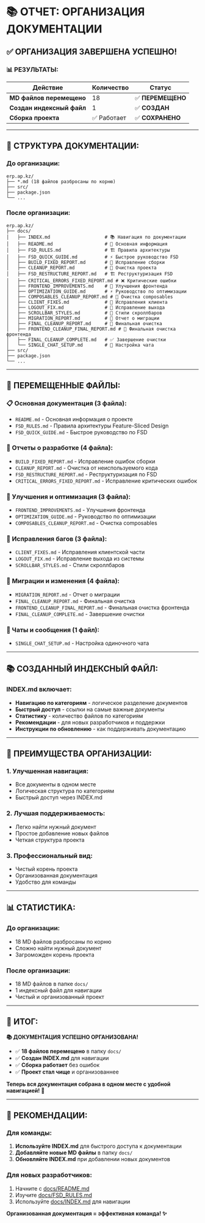 # 📚 ОТЧЕТ: ОРГАНИЗАЦИЯ ДОКУМЕНТАЦИИ

## ✅ **ОРГАНИЗАЦИЯ ЗАВЕРШЕНА УСПЕШНО!**

### 📊 **РЕЗУЛЬТАТЫ:**

| Действие | Количество | Статус |
|----------|------------|--------|
| **MD файлов перемещено** | 18 | ✅ **ПЕРЕМЕЩЕНО** |
| **Создан индексный файл** | 1 | ✅ **СОЗДАН** |
| **Сборка проекта** | ✅ Работает | ✅ **СОХРАНЕНО** |

---

## 📁 **СТРУКТУРА ДОКУМЕНТАЦИИ:**

### **До организации:**
```
erp.ap.kz/
├── *.md (18 файлов разбросаны по корню)
├── src/
├── package.json
└── ...
```

### **После организации:**
```
erp.ap.kz/
├── docs/
│   ├── INDEX.md                    # 📚 Навигация по документации
│   ├── README.md                   # 📖 Основная информация
│   ├── FSD_RULES.md                # 🏗️ Правила архитектуры
│   ├── FSD_QUICK_GUIDE.md          # ⚡ Быстрое руководство FSD
│   ├── BUILD_FIXED_REPORT.md       # 🔧 Исправление сборки
│   ├── CLEANUP_REPORT.md           # 🧹 Очистка проекта
│   ├── FSD_RESTRUCTURE_REPORT.md   # 🏗️ Реструктуризация FSD
│   ├── CRITICAL_ERRORS_FIXED_REPORT.md # ❌ Критические ошибки
│   ├── FRONTEND_IMPROVEMENTS.md    # 🚀 Улучшения фронтенда
│   ├── OPTIMIZATION_GUIDE.md       # ⚡ Руководство по оптимизации
│   ├── COMPOSABLES_CLEANUP_REPORT.md # 🧹 Очистка composables
│   ├── CLIENT_FIXES.md             # 🐛 Исправления клиента
│   ├── LOGOUT_FIX.md               # 🚪 Исправление выхода
│   ├── SCROLLBAR_STYLES.md         # 🎨 Стили скроллбаров
│   ├── MIGRATION_REPORT.md         # 🔄 Отчет о миграции
│   ├── FINAL_CLEANUP_REPORT.md     # 🧹 Финальная очистка
│   ├── FRONTEND_CLEANUP_FINAL_REPORT.md # 🧹 Финальная очистка фронтенда
│   ├── FINAL_CLEANUP_COMPLETE.md   # ✅ Завершение очистки
│   └── SINGLE_CHAT_SETUP.md        # 💬 Настройка чата
├── src/
├── package.json
└── ...
```

---

## 🎯 **ПЕРЕМЕЩЕННЫЕ ФАЙЛЫ:**

### **📋 Основная документация (3 файла):**
- `README.md` - Основная информация о проекте
- `FSD_RULES.md` - Правила архитектуры Feature-Sliced Design
- `FSD_QUICK_GUIDE.md` - Быстрое руководство по FSD

### **🔧 Отчеты о разработке (4 файла):**
- `BUILD_FIXED_REPORT.md` - Исправление ошибок сборки
- `CLEANUP_REPORT.md` - Очистка от неиспользуемого кода
- `FSD_RESTRUCTURE_REPORT.md` - Реструктуризация по FSD
- `CRITICAL_ERRORS_FIXED_REPORT.md` - Исправление критических ошибок

### **🚀 Улучшения и оптимизация (3 файла):**
- `FRONTEND_IMPROVEMENTS.md` - Улучшения фронтенда
- `OPTIMIZATION_GUIDE.md` - Руководство по оптимизации
- `COMPOSABLES_CLEANUP_REPORT.md` - Очистка composables

### **🐛 Исправления багов (3 файла):**
- `CLIENT_FIXES.md` - Исправления клиентской части
- `LOGOUT_FIX.md` - Исправление выхода из системы
- `SCROLLBAR_STYLES.md` - Стили скроллбаров

### **🔄 Миграции и изменения (4 файла):**
- `MIGRATION_REPORT.md` - Отчет о миграции
- `FINAL_CLEANUP_REPORT.md` - Финальная очистка
- `FRONTEND_CLEANUP_FINAL_REPORT.md` - Финальная очистка фронтенда
- `FINAL_CLEANUP_COMPLETE.md` - Завершение очистки

### **💬 Чаты и сообщения (1 файл):**
- `SINGLE_CHAT_SETUP.md` - Настройка одиночного чата

---

## 📚 **СОЗДАННЫЙ ИНДЕКСНЫЙ ФАЙЛ:**

### **INDEX.md включает:**
- **Навигацию по категориям** - логическое разделение документов
- **Быстрый доступ** - ссылки на самые важные документы
- **Статистику** - количество файлов по категориям
- **Рекомендации** - для новых разработчиков и поддержки
- **Инструкции по обновлению** - как поддерживать документацию

---

## 🚀 **ПРЕИМУЩЕСТВА ОРГАНИЗАЦИИ:**

### **1. Улучшенная навигация:**
- Все документы в одном месте
- Логическая структура по категориям
- Быстрый доступ через INDEX.md

### **2. Лучшая поддерживаемость:**
- Легко найти нужный документ
- Простое добавление новых файлов
- Четкая структура проекта

### **3. Профессиональный вид:**
- Чистый корень проекта
- Организованная документация
- Удобство для команды

---

## 📊 **СТАТИСТИКА:**

### **До организации:**
- 18 MD файлов разбросаны по корню
- Сложно найти нужный документ
- Загроможден корень проекта

### **После организации:**
- 18 MD файлов в папке `docs/`
- 1 индексный файл для навигации
- Чистый и организованный проект

---

## 🎉 **ИТОГ:**

**📚 ДОКУМЕНТАЦИЯ УСПЕШНО ОРГАНИЗОВАНА!**

- ✅ **18 файлов перемещено** в папку `docs/`
- ✅ **Создан INDEX.md** для навигации
- ✅ **Сборка работает** без ошибок
- ✅ **Проект стал чище** и организованнее

**Теперь вся документация собрана в одном месте с удобной навигацией! 🚀**

---

## 📝 **РЕКОМЕНДАЦИИ:**

### **Для команды:**
1. **Используйте INDEX.md** для быстрого доступа к документации
2. **Добавляйте новые MD файлы** в папку `docs/`
3. **Обновляйте INDEX.md** при добавлении новых документов

### **Для новых разработчиков:**
1. Начните с [docs/README.md](./README.md)
2. Изучите [docs/FSD_RULES.md](./FSD_RULES.md)
3. Используйте [docs/INDEX.md](./INDEX.md) для навигации

**Организованная документация = эффективная команда! ✨**
